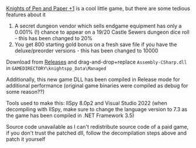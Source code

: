 [Knights of Pen and Paper +1](https://store.steampowered.com/app/231740/Knights_of_Pen_and_Paper_1_Edition/) is a cool little game, but there are some tedious features about it

1. A secret dungeon vendor which sells endgame equipment has only a 0.001% (!) chance to appear on a 19/20 Castle Sewers dungeon dice roll - this has been changed to 20%
2. You get 800 starting gold bonus on a fresh save file if you have the deluxe/preorder versions - this has been changed to 10000

Download from [Releases](https://github.com/hanzbadua/kopp1-patch/releases) and drag-and-drop+replace `Assembly-CSharp.dll` in `GAMEDIRECTORY\knightspp_Data\Managed`

Additionally, this new game DLL has been compiled in Release mode for additional performance (original game binaries were compiled as debug for some reason??)

Tools used to make this: IlSpy 8.0p2 and Visual Studio 2022 (when decompiling with IlSpy, make sure to change the language version to 7.3 as the game has been compiled in .NET Framework 3.5)

Source code unavailable as I can't redistribute source code of a paid game, if you don't trust the patched dll, follow the decompilation steps above and patch it yourself
